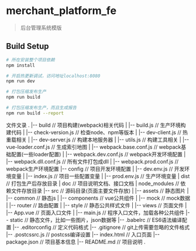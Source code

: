 # merchant_platform_fe

> 后台管理系统模版

## Build Setup

``` bash
# 所在安装整个项目依赖
npm install

# 开启热更新调试，访问地址localhost:8080
npm run dev

# 打包压缩发布生产
npm run build

# 打包压缩发布生产，而且生成报告
npm run build --report
```

文件文录
.
|-- build                            // 项目构建(webpack)相关代码
|   |-- build.js                     // 生产环境构建代码
|   |-- check-version.js             // 检查node、npm等版本
|   |-- dev-client.js                // 热重载相关
|   |-- dev-server.js                // 构建本地服务器
|   |-- utils.js                     // 构建工具相关
|   |-- vue-loader.conf.js           // 生成索引地图
|   |-- webpack.base.conf.js         // webpack基础配置(一些loader配置)
|   |-- webpack.dev.conf.js          // webpack开发环境配置
|   |-- webpack.dll.conf.js          // 所有文件打包成dll
|   |-- webpack.prod.conf.js         // webpack生产环境配置
|-- config                           // 项目开发环境配置
|   |-- dev.env.js                   // 开发环境变量
|   |-- index.js                     // 项目一些配置变量
|   |-- prod.env.js                  // 生产环境变量
|   dist                             // 打包生产后存放目录
|   doc                              // 项目说明文档、接口文档
|   node_modules                     // 依赖文件存放目录
|-- src                              // 源码目录(页面主要文件存放)
|   |-- assets                         // 静态图片
|   |-- common                         // 静态js
|   |-- components                     // vue公共组件
|   |-- mock                           // mock数据
|   |-- router                         // 路由配置
|   |-- style                          // 静态公共样式文件
|   |-- views                          // 页面文件
|   |-- App.vue                        // 页面入口文件
|   |-- main.js                        // 程序入口文件，加载各种公共组件
|-- static                           // 静态文件，比如一些图片，json数据等
|-- .babelrc                         // ES6语法编译配置
|-- .editorconfig                    // 定义代码格式
|-- .gitignore                       // git上传需要忽略的文件格式
|-- .postcssrc.js                    // postcss编译设置
|-- index.html                       // 入口页面
|-- package.json                     // 项目基本信息
|-- README.md                        // 项目说明
.